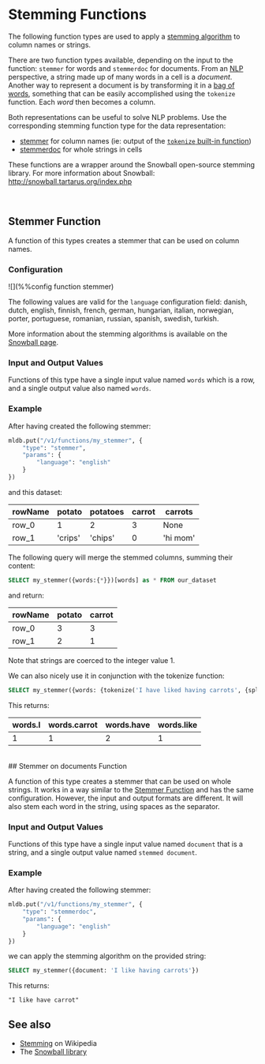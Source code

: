 # Stemming Functions

The following function types are used to apply a
[stemming algorithm](https://en.wikipedia.org/wiki/Stemming) to column names or strings.

There are two function types available, depending on the input to the function: `stemmer` for words
and `stemmerdoc` for documents. From an [NLP](https://en.wikipedia.org/wiki/Natural_language_processing)
perspective, a string made up of many words in a cell is a *document*. Another
way to represent a document is by transforming it in a
[bag of words](https://en.wikipedia.org/wiki/Bag-of-words_model), something that can be easily
accomplished using the `tokenize` function. Each *word* then becomes a column.

Both representations can be useful to solve NLP problems. Use the corresponding stemming
function type for the data representation:

- [stemmer](#stemmer) for column names (ie: output of the [`tokenize` built-in function](../sql/ValueExpression.md.html#importfunctions))
- [stemmerdoc](#stemmerdoc) for whole strings in cells

These functions are a wrapper around the Snowball open-source stemming library.
For more information about Snowball: <http://snowball.tartarus.org/index.php>


<br>

<a name="stemmer"></a>
## Stemmer Function

A function of this types creates a stemmer that can be used on column names.


### Configuration

![](%%config function stemmer)

The following values are valid for the `language` configuration field: danish, dutch,
english, finnish, french, german, hungarian, italian, norwegian, porter, portuguese,
romanian, russian, spanish, swedish, turkish.

More information about the stemming algorithms is available on the
[Snowball page](http://snowball.tartarus.org/texts/stemmersoverview.html).

### Input and Output Values

Functions of this type have a single input value named `words` which is a row, and 
a single output value also named `words`.

### Example

After having created the following stemmer:

```python
mldb.put("/v1/functions/my_stemmer", {
    "type": "stemmer",
    "params": {
        "language": "english"
    }
})
```

and this dataset:

| rowName | potato | potatoes | carrot | carrots |
|-----------|----------|------------|----------|-----------|
|   row_0   |     1    |      2     |     3    |    None   |
|   row_1   | 'crips'  |  'chips'   |     0    | 'hi mom'  |


The following query will merge the stemmed columns, summing their content:

```sql
SELECT my_stemmer({words:{*}})[words] as * FROM our_dataset
```

and return:


| rowName | potato | carrot |
|-----------|----------|----------|
|   row_0   |     3    |     3    |
|   row_1   |     2    |     1    |


Note that strings are coerced to the integer value 1.


We can also nicely use it in conjunction with the tokenize function:

```sql
SELECT my_stemmer({words: {tokenize('I have liked having carrots', {splitchars:' '}) as *}}) as *
```

This returns:

|words.I|words.carrot|words.have|words.like|
|---------|--------------|------------|------------|
|    1    |     1        |     2      |      1     |

<br>
<a name="stemmerdoc"></a>
## Stemmer on documents Function

A function of this type creates a stemmer that can be used on whole strings.
It works in a way similar to the [Stemmer Function](#stemmer) and has the same configuration.
However, the input and output formats are different. It will also stem each word in the string, 
using spaces as the separator.


### Input and Output Values

Functions of this type have a single input value named `document` that is a string, and 
a single output value named `stemmed document`.

### Example

After having created the following stemmer:

```python
mldb.put("/v1/functions/my_stemmer", {
    "type": "stemmerdoc",
    "params": {
        "language": "english"
    }
})
```

we can apply the stemming algorithm on the provided string:

```sql
SELECT my_stemmer({document: 'I like having carrots'})
```

This returns:

```
"I like have carrot"
```

## See also

* [Stemming](https://en.wikipedia.org/wiki/Stemming) on Wikipedia
* The [Snowball library](http://snowball.tartarus.org/index.php)
